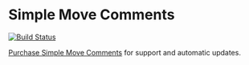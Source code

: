 # Simple Move Comments

[![Build Status](https://travis-ci.org/ronalfy/simple-move-comments.svg?branch=master)](https://travis-ci.org/ronalfy/simple-move-comments)

<a href="https://mediaron.com/downloads/simple-move-comments/">Purchase Simple Move Comments</a> for support and automatic updates.
